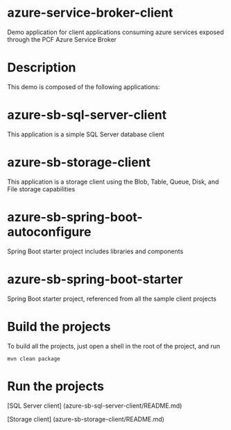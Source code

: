 # azure-service-broker-client
Demo application for client applications consuming azure services exposed through the PCF Azure Service Broker

# Description
This demo is composed of the following applications:

# azure-sb-sql-server-client
This application is a simple SQL Server database client

# azure-sb-storage-client
This application is a storage client using the Blob, Table, Queue, Disk, and File storage capabilities

# azure-sb-spring-boot-autoconfigure
Spring Boot starter project includes libraries and components

# azure-sb-spring-boot-starter
Spring Boot starter project, referenced from all the sample client projects

# Build the projects
To build all the projects, just open a shell in the root of the project, and run
```
mvn clean package
```

# Run the projects
[SQL Server client] (azure-sb-sql-server-client/README.md)

[Storage client] (azure-sb-storage-client/README.md)


